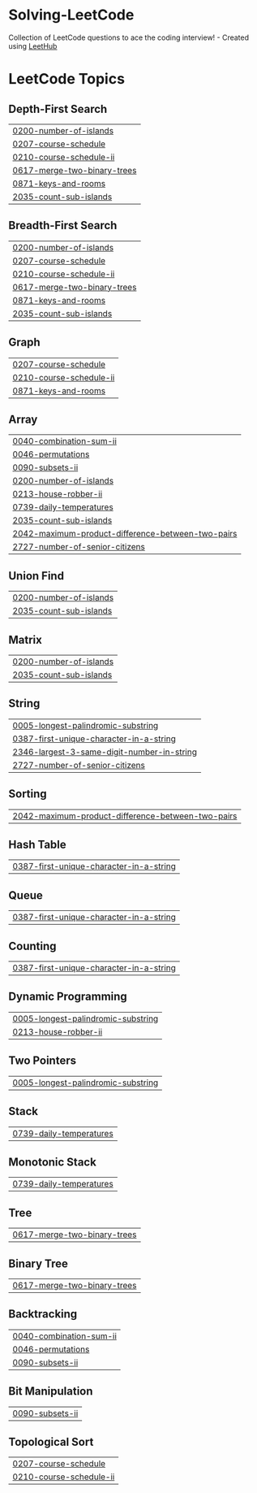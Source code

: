 # Solving-LeetCode
Collection of LeetCode questions to ace the coding interview! - Created using [LeetHub](https://github.com/QasimWani/LeetHub)

<!---LeetCode Topics Start-->
# LeetCode Topics
## Depth-First Search
|  |
| ------- |
| [0200-number-of-islands](https://github.com/Anirudh-Duddilla/Solving-LeetCode/tree/master/0200-number-of-islands) |
| [0207-course-schedule](https://github.com/Anirudh-Duddilla/Solving-LeetCode/tree/master/0207-course-schedule) |
| [0210-course-schedule-ii](https://github.com/Anirudh-Duddilla/Solving-LeetCode/tree/master/0210-course-schedule-ii) |
| [0617-merge-two-binary-trees](https://github.com/Anirudh-Duddilla/Solving-LeetCode/tree/master/0617-merge-two-binary-trees) |
| [0871-keys-and-rooms](https://github.com/Anirudh-Duddilla/Solving-LeetCode/tree/master/0871-keys-and-rooms) |
| [2035-count-sub-islands](https://github.com/Anirudh-Duddilla/Solving-LeetCode/tree/master/2035-count-sub-islands) |
## Breadth-First Search
|  |
| ------- |
| [0200-number-of-islands](https://github.com/Anirudh-Duddilla/Solving-LeetCode/tree/master/0200-number-of-islands) |
| [0207-course-schedule](https://github.com/Anirudh-Duddilla/Solving-LeetCode/tree/master/0207-course-schedule) |
| [0210-course-schedule-ii](https://github.com/Anirudh-Duddilla/Solving-LeetCode/tree/master/0210-course-schedule-ii) |
| [0617-merge-two-binary-trees](https://github.com/Anirudh-Duddilla/Solving-LeetCode/tree/master/0617-merge-two-binary-trees) |
| [0871-keys-and-rooms](https://github.com/Anirudh-Duddilla/Solving-LeetCode/tree/master/0871-keys-and-rooms) |
| [2035-count-sub-islands](https://github.com/Anirudh-Duddilla/Solving-LeetCode/tree/master/2035-count-sub-islands) |
## Graph
|  |
| ------- |
| [0207-course-schedule](https://github.com/Anirudh-Duddilla/Solving-LeetCode/tree/master/0207-course-schedule) |
| [0210-course-schedule-ii](https://github.com/Anirudh-Duddilla/Solving-LeetCode/tree/master/0210-course-schedule-ii) |
| [0871-keys-and-rooms](https://github.com/Anirudh-Duddilla/Solving-LeetCode/tree/master/0871-keys-and-rooms) |
## Array
|  |
| ------- |
| [0040-combination-sum-ii](https://github.com/Anirudh-Duddilla/Solving-LeetCode/tree/master/0040-combination-sum-ii) |
| [0046-permutations](https://github.com/Anirudh-Duddilla/Solving-LeetCode/tree/master/0046-permutations) |
| [0090-subsets-ii](https://github.com/Anirudh-Duddilla/Solving-LeetCode/tree/master/0090-subsets-ii) |
| [0200-number-of-islands](https://github.com/Anirudh-Duddilla/Solving-LeetCode/tree/master/0200-number-of-islands) |
| [0213-house-robber-ii](https://github.com/Anirudh-Duddilla/Solving-LeetCode/tree/master/0213-house-robber-ii) |
| [0739-daily-temperatures](https://github.com/Anirudh-Duddilla/Solving-LeetCode/tree/master/0739-daily-temperatures) |
| [2035-count-sub-islands](https://github.com/Anirudh-Duddilla/Solving-LeetCode/tree/master/2035-count-sub-islands) |
| [2042-maximum-product-difference-between-two-pairs](https://github.com/Anirudh-Duddilla/Solving-LeetCode/tree/master/2042-maximum-product-difference-between-two-pairs) |
| [2727-number-of-senior-citizens](https://github.com/Anirudh-Duddilla/Solving-LeetCode/tree/master/2727-number-of-senior-citizens) |
## Union Find
|  |
| ------- |
| [0200-number-of-islands](https://github.com/Anirudh-Duddilla/Solving-LeetCode/tree/master/0200-number-of-islands) |
| [2035-count-sub-islands](https://github.com/Anirudh-Duddilla/Solving-LeetCode/tree/master/2035-count-sub-islands) |
## Matrix
|  |
| ------- |
| [0200-number-of-islands](https://github.com/Anirudh-Duddilla/Solving-LeetCode/tree/master/0200-number-of-islands) |
| [2035-count-sub-islands](https://github.com/Anirudh-Duddilla/Solving-LeetCode/tree/master/2035-count-sub-islands) |
## String
|  |
| ------- |
| [0005-longest-palindromic-substring](https://github.com/Anirudh-Duddilla/Solving-LeetCode/tree/master/0005-longest-palindromic-substring) |
| [0387-first-unique-character-in-a-string](https://github.com/Anirudh-Duddilla/Solving-LeetCode/tree/master/0387-first-unique-character-in-a-string) |
| [2346-largest-3-same-digit-number-in-string](https://github.com/Anirudh-Duddilla/Solving-LeetCode/tree/master/2346-largest-3-same-digit-number-in-string) |
| [2727-number-of-senior-citizens](https://github.com/Anirudh-Duddilla/Solving-LeetCode/tree/master/2727-number-of-senior-citizens) |
## Sorting
|  |
| ------- |
| [2042-maximum-product-difference-between-two-pairs](https://github.com/Anirudh-Duddilla/Solving-LeetCode/tree/master/2042-maximum-product-difference-between-two-pairs) |
## Hash Table
|  |
| ------- |
| [0387-first-unique-character-in-a-string](https://github.com/Anirudh-Duddilla/Solving-LeetCode/tree/master/0387-first-unique-character-in-a-string) |
## Queue
|  |
| ------- |
| [0387-first-unique-character-in-a-string](https://github.com/Anirudh-Duddilla/Solving-LeetCode/tree/master/0387-first-unique-character-in-a-string) |
## Counting
|  |
| ------- |
| [0387-first-unique-character-in-a-string](https://github.com/Anirudh-Duddilla/Solving-LeetCode/tree/master/0387-first-unique-character-in-a-string) |
## Dynamic Programming
|  |
| ------- |
| [0005-longest-palindromic-substring](https://github.com/Anirudh-Duddilla/Solving-LeetCode/tree/master/0005-longest-palindromic-substring) |
| [0213-house-robber-ii](https://github.com/Anirudh-Duddilla/Solving-LeetCode/tree/master/0213-house-robber-ii) |
## Two Pointers
|  |
| ------- |
| [0005-longest-palindromic-substring](https://github.com/Anirudh-Duddilla/Solving-LeetCode/tree/master/0005-longest-palindromic-substring) |
## Stack
|  |
| ------- |
| [0739-daily-temperatures](https://github.com/Anirudh-Duddilla/Solving-LeetCode/tree/master/0739-daily-temperatures) |
## Monotonic Stack
|  |
| ------- |
| [0739-daily-temperatures](https://github.com/Anirudh-Duddilla/Solving-LeetCode/tree/master/0739-daily-temperatures) |
## Tree
|  |
| ------- |
| [0617-merge-two-binary-trees](https://github.com/Anirudh-Duddilla/Solving-LeetCode/tree/master/0617-merge-two-binary-trees) |
## Binary Tree
|  |
| ------- |
| [0617-merge-two-binary-trees](https://github.com/Anirudh-Duddilla/Solving-LeetCode/tree/master/0617-merge-two-binary-trees) |
## Backtracking
|  |
| ------- |
| [0040-combination-sum-ii](https://github.com/Anirudh-Duddilla/Solving-LeetCode/tree/master/0040-combination-sum-ii) |
| [0046-permutations](https://github.com/Anirudh-Duddilla/Solving-LeetCode/tree/master/0046-permutations) |
| [0090-subsets-ii](https://github.com/Anirudh-Duddilla/Solving-LeetCode/tree/master/0090-subsets-ii) |
## Bit Manipulation
|  |
| ------- |
| [0090-subsets-ii](https://github.com/Anirudh-Duddilla/Solving-LeetCode/tree/master/0090-subsets-ii) |
## Topological Sort
|  |
| ------- |
| [0207-course-schedule](https://github.com/Anirudh-Duddilla/Solving-LeetCode/tree/master/0207-course-schedule) |
| [0210-course-schedule-ii](https://github.com/Anirudh-Duddilla/Solving-LeetCode/tree/master/0210-course-schedule-ii) |
<!---LeetCode Topics End-->
